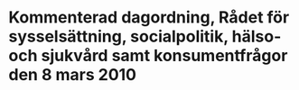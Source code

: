 # Kommenterad dagordning, Rådet för sysselsättning, socialpolitik, hälso- och sjukvård samt konsumentfrågor den 8 mars 2010


